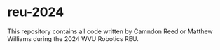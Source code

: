 # reu-2024

This repository contains all code written by Camndon Reed or Matthew Williams during the 2024 WVU Robotics REU.
